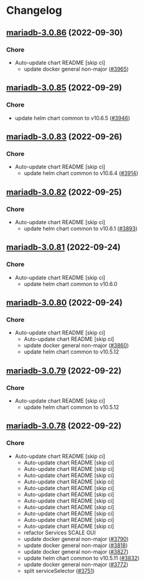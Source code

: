 # Changelog



## [mariadb-3.0.86](https://github.com/truecharts/charts/compare/mariadb-3.0.85...mariadb-3.0.86) (2022-09-30)

### Chore

- Auto-update chart README [skip ci]
  - update docker general non-major ([#3965](https://github.com/truecharts/charts/issues/3965))




## [mariadb-3.0.85](https://github.com/truecharts/charts/compare/mariadb-3.0.84...mariadb-3.0.85) (2022-09-29)

### Chore

- update helm chart common to v10.6.5 ([#3946](https://github.com/truecharts/charts/issues/3946))




## [mariadb-3.0.83](https://github.com/truecharts/charts/compare/mariadb-3.0.82...mariadb-3.0.83) (2022-09-26)

### Chore

- Auto-update chart README [skip ci]
  - update helm chart common to v10.6.4 ([#3914](https://github.com/truecharts/charts/issues/3914))




## [mariadb-3.0.82](https://github.com/truecharts/charts/compare/mariadb-3.0.81...mariadb-3.0.82) (2022-09-25)

### Chore

- Auto-update chart README [skip ci]
  - update helm chart common to v10.6.1 ([#3893](https://github.com/truecharts/charts/issues/3893))




## [mariadb-3.0.81](https://github.com/truecharts/charts/compare/mariadb-3.0.80...mariadb-3.0.81) (2022-09-24)

### Chore

- Auto-update chart README [skip ci]
  - update helm chart common to v10.6.0




## [mariadb-3.0.80](https://github.com/truecharts/charts/compare/mariadb-3.0.78...mariadb-3.0.80) (2022-09-24)

### Chore

- Auto-update chart README [skip ci]
  - Auto-update chart README [skip ci]
  - update docker general non-major ([#3860](https://github.com/truecharts/charts/issues/3860))
  - update helm chart common to v10.5.12




## [mariadb-3.0.79](https://github.com/truecharts/charts/compare/mariadb-3.0.78...mariadb-3.0.79) (2022-09-22)

### Chore

- Auto-update chart README [skip ci]
  - update helm chart common to v10.5.12




## [mariadb-3.0.78](https://github.com/truecharts/charts/compare/mariadb-3.0.73...mariadb-3.0.78) (2022-09-22)

### Chore

- Auto-update chart README [skip ci]
  - Auto-update chart README [skip ci]
  - Auto-update chart README [skip ci]
  - Auto-update chart README [skip ci]
  - Auto-update chart README [skip ci]
  - Auto-update chart README [skip ci]
  - Auto-update chart README [skip ci]
  - Auto-update chart README [skip ci]
  - Auto-update chart README [skip ci]
  - Auto-update chart README [skip ci]
  - Auto-update chart README [skip ci]
  - Auto-update chart README [skip ci]
  - refactor Services SCALE GUI
  - update docker general non-major ([#3790](https://github.com/truecharts/charts/issues/3790))
  - update docker general non-major ([#3818](https://github.com/truecharts/charts/issues/3818))
  - update docker general non-major ([#3827](https://github.com/truecharts/charts/issues/3827))
  - update helm chart common to v10.5.11 ([#3832](https://github.com/truecharts/charts/issues/3832))
  - update docker general non-major ([#3772](https://github.com/truecharts/charts/issues/3772))
  - split serviceSelector ([#3751](https://github.com/truecharts/charts/issues/3751))

